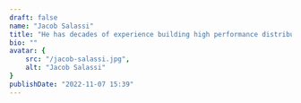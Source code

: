 ```yaml
---
draft: false
name: "Jacob Salassi"
title: "He has decades of experience building high performance distributed systems, making dangerous systems safe with tailored security architecture, and building & scaling software engineer focused security programs from zero to hypergrowth."
bio: ""
avatar: {
    src: "/jacob-salassi.jpg",
    alt: "Jacob Salassi"
}
publishDate: "2022-11-07 15:39"
---
```

